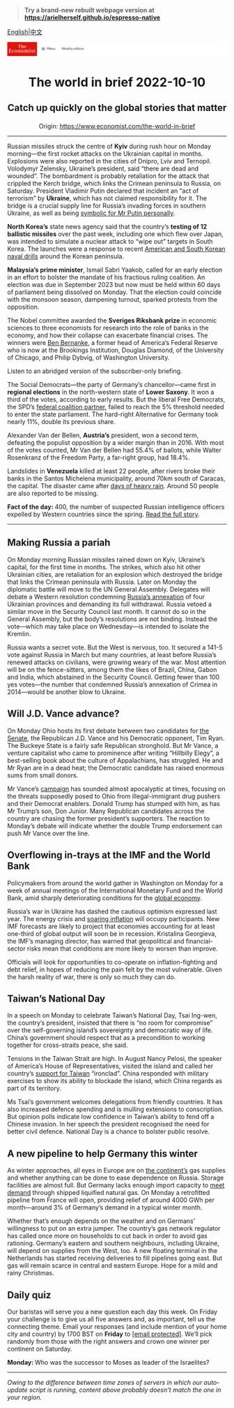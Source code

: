 > **Try a brand-new rebuilt webpage version at https://arielherself.github.io/espresso-native**

[English](https://github.com/arielherself/espresso/blob/main/README.md)|[中文](https://github-com.translate.goog/arielherself/espresso/blob/main/README.md?_x_tr_sl=en&_x_tr_tl=zh-CN&_x_tr_hl=zh-CN&_x_tr_pto=wapp)



![The Economist](menubar.png)

# <p align="center">The world in brief 2022-10-10</p>

## <p align="center">Catch up quickly on the global stories that matter</p>

<p align="center">Origin: <a href="https://www.economist.com/the-world-in-brief">https://www.economist.com/the-world-in-brief</a><hr>

Russian missiles struck the centre of <strong>Kyiv</strong> during rush hour on Monday morning—the first rocket attacks on the Ukrainian capital in months. Explosions were also reported in the cities of Dnipro, Lviv and Ternopil. Volodymyr Zelensky, Ukraine’s president, said “there are dead and wounded”. The bombardment is probably retaliation for the attack that crippled the Kerch bridge, which links the Crimean peninsula to Russia, on Saturday. President Vladimir Putin declared that incident an “act of terrorism” by <strong>Ukraine</strong>, which has not claimed responsibility for it. The bridge is a crucial supply line for Russia’s invading forces in southern Ukraine, as well as being [symbolic for Mr Putin personally](https://www.economist.com/europe/2022/10/08/ukraine-braces-for-retaliation-after-an-attack-on-the-bridge-from-crimea-to-russia). 

<strong>North Korea’s</strong> state news agency said that the country’s <strong>testing of 12 ballistic missiles</strong> over the past week, including one which flew over Japan, was intended to simulate a nuclear attack to “wipe out” targets in South Korea. The launches were a response to recent [American and South Korean naval drills](https://www.economist.com/asia/2022/08/18/america-and-south-korea-restart-their-big-military-drills) around the Korean peninsula.

<strong>Malaysia’s prime minister</strong>, Ismail Sabri Yaakob, called for an early election in an effort to bolster the mandate of his fractious ruling coalition. An election was due in September 2023 but now must be held within 60 days of parliament being dissolved on Monday. That the election could coincide with the monsoon season, dampening turnout, sparked protests from the opposition.

The Nobel committee awarded the <strong>Sveriges Riksbank prize</strong> in economic sciences to three economists for research into the role of banks in the economy, and how their collapse can exacerbate financial crises. The winners were [Ben Bernanke](https://www.economist.com/culture/2022/08/11/ben-bernanke-and-edward-chancellor-square-off-on-monetary-policy), a former head of America’s Federal Reserve who is now at the Brookings Institution, Douglas Diamond, of the University of Chicago, and Philip Dybvig, of Washington University.

Listen to an abridged version of the subscriber-only briefing.

The Social Democrats—the party of Germany’s chancellor—came first in<strong> regional elections</strong> in the north-western state of <strong>Lower Saxony</strong>. It won a third of the votes, according to early results. But the liberal Free Democrats, the SPD’s [federal coalition partner](https://www.economist.com/europe/2021/11/27/olaf-scholzs-coalition-prepares-to-take-office-in-germany), failed to reach the 5% threshold needed to enter the state parliament. The hard-right Alternative for Germany took nearly 11%, double its previous share. 

Alexander Van der Bellen, <strong>Austria’s</strong> president, won a second term, defeating the populist opposition by a wider margin than in 2016. With most of the votes counted, Mr Van der Bellen had 55.4% of ballots, while Walter Rosenkranz of the Freedom Party, a far-right group, had 18.4%.

Landslides in <strong>Venezuela</strong> killed at least 22 people, after rivers broke their banks in the Santos Michelena municipality, around 70km south of Caracas, the capital. The disaster came after [days of heavy rain](https://www.economist.com/graphic-detail/2019/01/29/deadly-landslides-with-man-made-causes-are-becoming-more-common). Around 50 people are also reported to be missing.

<strong>Fact of the day: </strong>400, the number of suspected Russian intelligence officers expelled by Western countries since the spring. [Read the full story](https://www.economist.com/europe/2022/10/09/the-war-in-ukraine-has-battered-the-reputation-of-russian-spies).

----------

## Making Russia a pariah

On Monday morning Russian missiles rained down on Kyiv, Ukraine’s capital, for the first time in months. The strikes, which also hit other Ukrainian cities, are retaliation for an explosion which destroyed the bridge that links the Crimean peninsula with Russia. Later on Monday the diplomatic battle will move to the UN General Assembly. Delegates will debate a Western resolution condemning [Russia’s annexation](https://www.economist.com/europe/2022/10/05/russias-annexations-in-ukraine-are-a-legal-and-strategic-mess) of four Ukrainian provinces and demanding its full withdrawal. Russia vetoed a similar move in the Security Council last month. It cannot do so in the General Assembly, but the body’s resolutions are not binding. Instead the vote—which may take place on Wednesday—is intended to isolate the Kremlin.

Russia wants a secret vote. But the West is nervous, too. It secured a 141-5 vote against Russia in March but many countries, at least before Russia’s renewed attacks on civilians, were growing weary of the war. Most attention will be on the fence-sitters, among them the likes of Brazil, China, Gabon and India, which abstained in the Security Council. Getting fewer than 100 yes votes—the number that condemned Russia’s annexation of Crimea in 2014—would be another blow to Ukraine.

## Will J.D. Vance advance?

On Monday Ohio hosts its first debate between two candidates for [the Senate](https://www.economist.com/interactive/us-midterms-2022/forecast/senate), the Republican J.D. Vance and his Democratic opponent, Tim Ryan. The Buckeye State is a fairly safe Republican stronghold. But Mr Vance, a venture capitalist who came to prominence after writing “Hillbilly Elegy”, a best-selling book about the culture of Appalachians, has struggled. He and Mr Ryan are in a dead heat; the Democratic candidate has raised enormous sums from small donors.

Mr Vance’s [campaign](https://www.economist.com/united-states/fear-of-illegal-immigrants-helps-jd-vance-triumph-in-ohios-primaries/21809098) has sounded almost apocalyptic at times, focusing on the threats supposedly posed to Ohio from illegal-immigrant drug pushers and their Democrat enablers. Donald Trump has stumped with him, as has Mr Trump’s son, Don Junior. Many Republican candidates across the country are chasing the former president’s supporters. The reaction to Monday’s debate will indicate whether the double Trump endorsement can push Mr Vance over the line.

## Overflowing in-trays at the IMF and the World Bank

Policymakers from around the world gather in Washington on Monday for a week of annual meetings of the International Monetary Fund and the World Bank, amid sharply deteriorating conditions for the [global economy](https://www.economist.com/leaders/2022/10/06/a-new-macroeconomic-era-is-emerging-what-will-it-look-like).

Russia’s war in Ukraine has dashed the cautious optimism expressed last year. The energy crisis and [soaring inflation](https://www.economist.com/special-report/2022/10/05/policymakers-are-likely-to-jettison-their-2-inflation-targets) will occupy participants. New IMF forecasts are likely to project that economies accounting for at least one-third of global output will soon be in recession. Kristalina Georgieva, the IMF’s managing director, has warned that geopolitical and financial-sector risks mean that conditions are more likely to worsen than improve. 

Officials will look for opportunities to co-operate on inflation-fighting and debt relief, in hopes of reducing the pain felt by the most vulnerable. Given the harsh reality of war, there is only so much they can do.

## Taiwan’s National Day

In a speech on Monday to celebrate Taiwan’s National Day, Tsai Ing-wen, the country’s president, insisted that there is “no room for compromise” over the self-governing island’s sovereignty and democratic way of life. China’s government should respect that as a precondition to working together for cross-straits peace, she said.  
  
 Tensions in the Taiwan Strait are high. In August Nancy Pelosi, the speaker of America’s House of Representatives, visited the island and called her country’s [support for Taiwan](https://www.economist.com/by-invitation/2022/09/01/now-china-has-changed-its-policy-towards-taiwan-america-should-too-senator-chris-murphy) “ironclad”. China responded with military exercises to show its ability to blockade the island, which China regards as part of its territory.

Ms Tsai’s government welcomes delegations from friendly countries. It has also increased defence spending and is mulling extensions to conscription. But opinion polls indicate low confidence in Taiwan’s ability to fend off a Chinese invasion. In her speech the president recognised the need for better civil defence. National Day is a chance to bolster public resolve.

## A new pipeline to help Germany this winter

As winter approaches, all eyes in Europe are on [the continent’s](https://www.economist.com/europe/2022/09/29/europes-next-energy-crunch) gas supplies and whether anything can be done to ease dependence on Russia. Storage facilities are almost full. But Germany lacks enough import capacity to [meet demand](https://www.economist.com/the-economist-explains/2022/10/04/why-fracking-cannot-solve-europes-energy-crisis) through shipped liquified natural gas. On Monday a retrofitted pipeline from France will open, providing relief of around 4000 GWh per month—around 3% of Germany’s demand in a typical winter month. 

Whether that’s enough depends on the weather and on Germans’ willingness to put on an extra jumper. The country’s gas network regulator has called once more on households to cut back in order to avoid gas rationing. Germany’s eastern and southern neighbours, including Ukraine, will depend on supplies from the West, too. A new floating terminal in the Netherlands has started receiving deliveries to fill pipelines going east. But gas will remain scarce in central and eastern Europe. Hope for a mild and rainy Christmas.

## Daily quiz

Our baristas will serve you a new question each day this week. On Friday your challenge is to give us all five answers and, as important, tell us the connecting theme. Email your responses (and include mention of your home city and country) by 1700 BST on <strong>Friday</strong> to [<span class="__cf_email__" data-cfemail="5706223e2d12242725322424381732343839383a3e24237934383a">[email&#160;protected]</span>](https://mail.google.com/mail/?view=cm&amp;fs=1&amp;tf=1&amp;to=QuizEspresso@economist.com). We’ll pick randomly from those with the right answers and crown one winner per continent on Saturday.

<strong>Monday: </strong>Who was the successor to Moses as leader of the Israelites?

----------

*Owing to the difference between time zones of servers in which our auto-update script is running, content above probably doesn't match the one in your region.*
